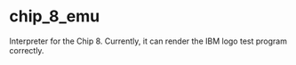 # chip_8_emu
Interpreter for the Chip 8. Currently, it can render the IBM logo test program correctly.
